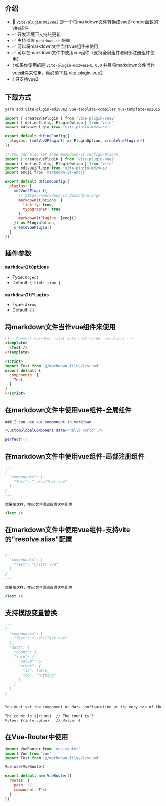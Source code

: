 ## 介绍

- 🌟 [`vite-plugin-md2vue2`](https://www.npmjs.com/package/vite-plugin-md2vue2) 是一个将markdown文件转换成vue2 render函数的vite插件
- ✅ 开发环境下支持热更新
- ✅ 支持设置 `markdown-it` 配置
- ✅ 可以将markdown文件当作vue组件来使用
- ✅ 可以在markdown文件中使用vue组件（支持全局组件和局部注册组件使用）
- ❗ 如果你使用的是 `vite-plugin-md2vue2@1.0.0` 并且将markdown文件当作vue组件来使用，你必须下载 [vite-plugin-vue2](https://github.com/underfin/vite-plugin-vue2) 
- ❗ 只支持vue2

## 下载方式

```bash
yarn add vite-plugin-md2vue2 vue-template-compiler vue-template-es2015-compiler markdown-it
```

```js
import { createVuePlugin } from 'vite-plugin-vue2'
import { defineConfig, PluginOption } from 'vite'
import md2Vue2Plugin from 'vite-plugin-md2vue2'

export default defineConfig({
  plugins: [md2Vue2Plugin() as PluginOption, createVuePlugin()]
})
```

```js
// You can also set some markdown-it configurations.
import { createVuePlugin } from 'vite-plugin-vue2'
import { defineConfig, PluginOption } from 'vite'
import md2Vue2Plugin from 'vite-plugin-md2vue2'
import emoji from 'markdown-it-emoji'

export default defineConfig({
  plugins: [
    md2Vue2Plugin({
      // https://markdown-it.docschina.org/
      markdownItOptions: {
        linkify: true,
        typographer: true
      },
      markdownItPlugins: [emoji]
    }) as PluginOption,
    createVuePlugin()
  ]
})
```

## 插件参数
### `markdownItOptions`
  - Type: `Object`
  - Default: `{ html: true }`
### `markdownItPlugins`
  - Type: `Array`
  - Default: `[]`


## 将markdown文件当作vue组件来使用

```html
<!-- Convert markdown files into vue2 render functions -->
<template>
  <Test />
</template>

<script>
import Test from '@/markdown-files/test.md'
export default {
  components: {
    Test
  }
}
</script>
```

## 在markdown文件中使用vue组件-全局组件

```m
### I can use vue component in markdown

<CustomGlobalComponent data="hello world" />

perfect!!!
```

## 在markdown文件中使用vue组件-局部注册组件

```md
---
{
  "components": {
    "Test": "./src/Test.vue"
  }
}
---

你要像这样，在md文件顶部设置这些配置

<Test />
```

## 在markdown文件中使用vue组件-支持vite的"resolve.alias"配置

```md
---
{
  "components": {
    "Test": "@/Test.vue"
  }
}
---

你要像这样，在md文件顶部设置这些配置

<Test />
```

## 支持模版变量替换

```md
---
{
  "components": {
    "Test": "./src/Test.vue"
  },
  "data": {
    "count": 3,
    "info": {
      "value": 6,
      "other": {
        "is": false,
        "no": "nothing"
      }
    }
  }
}
---

You must set the component or data configuration at the very top of the md file.

The count is ${count}  // The count is 3
Value: ${info.value}   // Value: 6
```

## 在Vue-Router中使用

```js
import VueRouter from 'vue-router'
import Vue from 'vue'
import Test from '@/markdown-files/test.md'

Vue.use(VueRouter)

export default new VueRouter({
  routes: {
    path: '/',
    component: Test
  }
})
```
